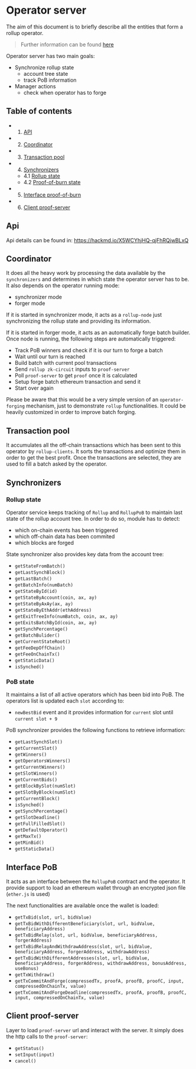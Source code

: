 # Operator server
The aim of this document is to briefly describe all the entities that form a rollup operator. 
>Further information can be found [here](https://github.com/iden3/rollup/blob/master/rollup-operator/README.md)

Operator server has two main goals:
  - Synchronize rollup state
    - account tree state
    - track PoB information
  - Manager actions
    - check when operator has to forge

## Table of contents

- 1. [API](#1)
- 2. [Coordinator](#2)
- 3. [Transaction pool](#3)
- 4. [Synchronizers](#4)
  - 4.1 [Rollup state](#4.1)
  - 4.2 [Proof-of-burn state](#4.2)
- 5. [Interface proof-of-burn](#5)
- 6. [Client proof-server](#6)


## Api<a id="1"></a>
Api details can be found in:
https://hackmd.io/X5WCYhjHQ-qjFhRQjwBLxQ

## Coordinator<a id="2"></a>
It does all the heavy work by processing the data available by the `synchronizers` and determines in which state the operator server has to be. It also depends on the operator running mode:
- synchronizer mode
- forger mode

If it is started in synchronizer mode, it acts as a `rollup-node` just synchronizing the rollup state and providing its information.

If it is started in forger mode, it acts as an automatically forge batch builder.
Once node is running, the following steps are automatically triggered:
- Track PoB winners and check if it is our turn to forge a batch
- Wait until our turn is reached
- Build batch with current pool transactions
- Send `rollup zk-circuit` inputs to `proof-server`
- Poll `proof-server` to get `proof` once it is calculated
- Setup forge batch ethereum transaction and send it
- Start over again

Please be aware that this would be a very simple version of an `operator-forging` mechanism, just to demonstrate `rollup` functionalities.
It could be heavily customized in order to improve batch forging.

## Transaction pool<a id="3"></a>
It accumulates all the off-chain transactions which has been sent to this operator by `rollup-clients`.
It sorts the transactions and optimize them in order to get the best profit. Once the transactions are selected, they are used to fill a batch asked by the operator.

## Synchronizers<a id="4"></a>
### Rollup state<a id="4.1"></a>
Operator service keeps tracking of `Rollup` and `RollupPoB` to maintain last state of the rollup account tree.
In order to do so, module has to detect:
- which on-chain events has been triggered
- which off-chain data has been commited
- which blocks are forged

State synchronizer also provides key data from the account tree:
  - `getStateFromBatch()`
  - `getLastSynchBlock()`
  - `getLastBatch()`
  - `getBatchInfo(numBatch)`
  - `getStateById(id)`
  - `getStateByAccount(coin, ax, ay)`
  - `getStateByAxAy(ax, ay)`
  - `getStateByEthAddr(ethAddress)`
  - `getExitTreeInfo(numBatch, coin, ax, ay)`
  - `getExitsBatchById(coin, ax, ay)`
  - `getSynchPercentage()`
  - `getBatchBulider()`
  - `getCurrentStateRoot()`
  - `getFeeDepOffChain()`
  - `getFeeOnChainTx()`
  - `getStaticData()`
  - `isSynched()`

### PoB state<a id="4.2"></a>
It maintains a list of all active operators which has been bid into PoB.
The operators list is updated each `slot` according to:
  - `newBestBid` event
and it provides information for `current` slot until `current slot + 9` 

PoB synchronizer provides the following functions to retrieve information:
  - `getLastSynchSlot()`
  - `getCurrentSlot()`
  - `getWinners()`
  - `getOperatorsWinners()`
  - `getCurrentWinners()`
  - `getSlotWinners()`
  - `getCurrentBids()`
  - `getBlockBySlot(numSlot)`
  - `getSlotByBlock(numSlot)`
  - `getCurrentBlock()`
  - `isSynched()`
  - `getSynchPercentage()`
  - `getSlotDeadline()`
  - `getFullFilledSlot()`
  - `getDefaultOperator()`
  - `getMaxTx()`
  - `getMinBid()`
  - `getStaticData()`

## Interface PoB<a id="5"></a>
It acts as an interface between the `RollupPoB` contract and the operator.
It provide support to load an ethereum wallet through an encrypted json file (`ether.js` is used)

The next functionalities are available once the wallet is loaded:
  - `getTxBid(slot, url, bidValue)`
  - `getTxBidWithDifferentBeneficiary(slot, url, bidValue, beneficiaryAddress)`
  - `getTxBidRelay(slot, url, bidValue, beneficiaryAddress, forgerAddress)`
  - `getTxBidRelayAndWithdrawAddress(slot, url, bidValue, beneficiaryAddress, forgerAddress, withdrawAddress)`
  - `getTxBidWithDifferentAddresses(slot, url, bidValue, beneficiaryAddress, forgerAddress, withdrawAddress, bonusAddress, useBonus)`
  - `getTxWithdraw()`
  - `getTxCommitAndForge(compressedTx, proofA, proofB, proofC, input, compressedOnChainTx, value)`
  - `getTxCommitAndForgeDeadline(compressedTx, proofA, proofB, proofC, input, compressedOnChainTx, value)`
        

## Client proof-server<a id="6"></a>
Layer to load `proof-server` url and interact with the server.
It simply does the http calls to the `proof-server`:
  - `getStatus()`
  - `setInput(input)`
  - `cancel()`